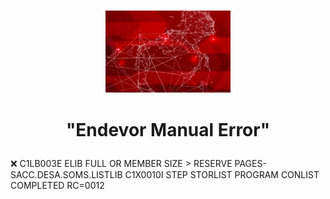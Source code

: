 <p align="center">
<img src="Broadcom-Endevor.jpg" width="200">
</p>

# <p align="center">"**Endevor Manual Error**"</p>

:x: C1LB003E ELIB FULL OR MEMBER SIZE > RESERVE PAGES-SACC.DESA.SOMS.LISTLIB C1X0010I  STEP STORLIST PROGRAM CONLIST COMPLETED RC=0012










